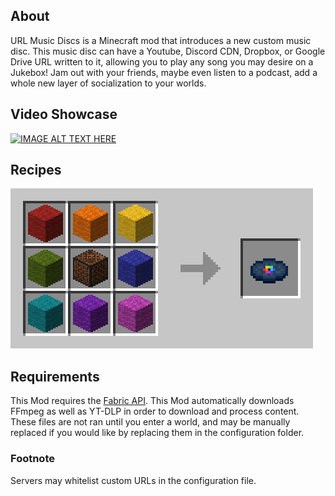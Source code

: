 ## About
URL Music Discs is a Minecraft mod that introduces a new custom music disc. This music disc can have a Youtube, Discord CDN, Dropbox, or Google Drive URL written to it, allowing you to play any song you may desire on a Jukebox! Jam out with your friends, maybe even listen to a podcast, add a whole new layer of socialization to your worlds.

## Video Showcase
[![IMAGE ALT TEXT HERE](https://img.youtube.com/vi/-UA_nDU72xs/0.jpg)](https://www.youtube.com/watch?v=-UA_nDU72xs)

## Recipes
![Custom Music Disc Recipe](https://raw.githubusercontent.com/HooferDevelops/url-music-discs/master/readme-assets/custom-disc-recipe.png)

## Requirements
This Mod requires the [Fabric API](https://modrinth.com/mod/fabric-api).
This Mod automatically downloads FFmpeg as well as YT-DLP in order to download and process content. These files are not ran until you enter a world, and may be manually replaced if you would like by replacing them in the configuration folder.

### Footnote
Servers may whitelist custom URLs in the configuration file.